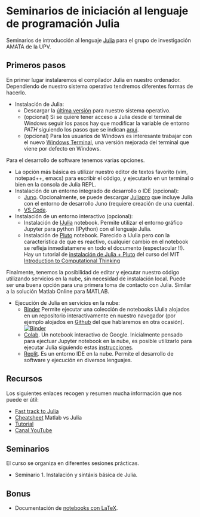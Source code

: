 # Seminarios de iniciación al lenguaje de programación Julia

Seminarios de introducción al lenguaje [Julia](https://julialang.org/) para el grupo de investigación AMATA de la UPV.

## Primeros pasos

En primer lugar instalaremos el compilador Julia en nuestro ordenador. Dependiendo de nuestro sistema operativo tendremos diferentes formas de hacerlo.
- Instalación de Julia:
  - Descargar la [última versión](https://julialang.org/downloads/) para nuestro sistema operativo.
  - (opcional) Si se quiere tener acceso a Julia desde el terminal de Windows seguir los pasos hay que modificar la variable de entorno _PATH_ siguiendo los pasos que se indican [aquí](https://julialang.org/downloads/platform/#windows).
  - (opcional) Para los usuarios de Windows es interesante trabajar con el nuevo [Windows Terminal](https://www.microsoft.com/es-es/p/windows-terminal/9n0dx20hk701?rtc=1&activetab=pivot:overviewtab), una versión mejorada del terminal que viene por defecto en Windows.
  
Para el desarrollo de software tenemos varias opciones.

- La opción más básica es utilizar nuestro editor de textos favorito (vim, notepad++, emacs) para escribir el código, y ejecutarlo en un terminal o bien en la consola de Julia REPL. 
- Instalación de un entorno integrado de desarrollo o IDE (opcional):
  - [Juno](https://junolab.org/). Opcionalmente, se puede descargar [Juliapro](https://juliacomputing.com/products/juliapro/) que incluye Julia con el entorno de desarrollo Juno (requiere creación de una cuenta).
  - [VS Code](https://code.visualstudio.com/).
- Instalación de un entorno interactivo (opcional):
  - Instalación de [IJulia](https://github.com/JuliaLang/IJulia.jl) notebook. Permite utilizar el entorno gráfico Jupyter para python (IPython) con el lenguaje Julia.
  - Instalación de [Pluto](https://github.com/fonsp/Pluto.jl/blob/master/README.md) notebook. Parecido a IJulia pero con la característica de que es reactivo, cualquier cambio en el notebook se refleja inmediatamene en todo el documento (espectacular !!). Hay un tutorial de [instalación de Julia + Pluto](https://computationalthinking.mit.edu/Fall20/installation/) del curso del MIT [Introduction to Computational Thinking](https://computationalthinking.mit.edu/Fall20/)

Finalmente, tenemos la posibilidad de editar y ejecutar nuestro código utilizando servicios en la nube, sin necesidad de instalación local. Puede ser una buena opción para una primera toma de contacto con Julia. Similar a la solución Matlab Online para MATLAB.
- Ejecución de Julia en servicios en la nube:
  - [Binder](https://mybinder.org/) Permite ejecutar una colección de notebooks IJulia alojados en un repositorio interactivamente en nuestro navegador (por ejemplo alojados en [Github](https://github.com) del que hablaremos en otra ocasión). [![Binder](https://mybinder.org/badge_logo.svg)](https://mybinder.org/v2/gh/AMATA-UPV/Julia-seminarios.git/main)
  - [Colab](https://colab.research.google.com). Un notebook interactivo de Google. Inicialmente pensado para ejectuar Jupyter notebook en la nube, es posible utilizarlo para ejecutar Julia siguiendo estas [instrucciones](https://github.com/Dsantra92/Julia-on-Colab).
  - [Replit](https://replit.com/). Es un entorno IDE en la nube. Permite el desarrollo de software y ejecución en diversos lenguajes.

## Recursos
Los siguientes enlaces recogen y resumen mucha información que nos puede er útil:
- [Fast track to Julia](https://juliadocs.github.io/Julia-Cheat-Sheet/)
- [Cheatsheet](https://cheatsheets.quantecon.org/) Matlab vs Julia
- [Tutorial](https://syl1.gitbook.io/julia-language-a-concise-tutorial/)
- [Canal YouTube](https://www.youtube.com/channel/UC9IuUwwE2xdjQUT_LMLONoA/playlists)

## Seminarios
El curso se organiza en diferentes sesiones prácticas.
- Seminario 1. Instalación y sintáxis básica de Julia.

## Bonus
- Documentación de [notebooks con LaTeX](./latex/latex.ipynb).
